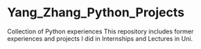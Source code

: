 # Yang_Zhang_Python_Projects
 Collection of Python experiences
 This repository includes former experiences and projects I did in Internships and Lectures in Uni.
